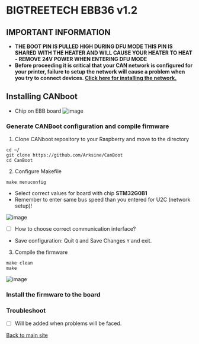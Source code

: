 # BIGTREETECH EBB36 v1.2 
## IMPORTANT INFORMATION
* **THE BOOT PIN IS PULLED HIGH DURING DFU MODE THIS PIN IS SHARED WITH THE HEATER AND WILL CAUSE YOUR HEATER TO HEAT - REMOVE 24V POWER WHEN ENTERING DFU MODE**
* **Before proceeding it is critical that your CAN network is configured for your printer, failure to setup the network will cause a problem when you try to connect devices. [Click here for installing the network.](can_network.md)**

## Installing CANboot
* Chip on EBB board
![image](https://user-images.githubusercontent.com/5571703/210181066-093cb59a-13f4-43e1-a7fb-6ce9342ede84.png)

### Generate CANBoot configuration and compile firmware
1. Clone CANboot repository to your Raspberry and move to the directory
```
cd ~/
git clone https://github.com/Arksine/CanBoot
cd CanBoot
```
2. Configure Makefile
```
make menuconfig
```
* Select correct values for board with chip **STM32G0B1**
* Remember to enter same bus speed than you entered for U2C (network setup)!

![image](https://user-images.githubusercontent.com/5571703/210181316-fa95f903-4438-48a8-a8a1-6a1f32ddc0c9.png)

* [ ] How to choose correct communication interface?

* Save configuration: Quit ```Q``` and Save Changes ```Y``` and exit.

3. Compile the firmware
```
make clean
make
```

![image](https://user-images.githubusercontent.com/5571703/210181767-25d94f9c-9fa8-422e-8ac5-367635dd05c8.png)

### Install the firmware to the board


### Troubleshoot
* [ ] Will be added when problems will be faced.

[Back to main site](README.md)
